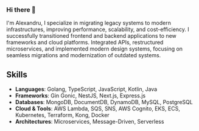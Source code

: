 ### Hi there 👋

I'm Alexandru, I specialize in migrating legacy systems to modern infrastructures, improving performance, scalability, and cost-efficiency. I successfully transitioned frontend and backend applications to new frameworks and cloud platforms. Integrated APIs, restructured microservices, and implemented modern design systems, focusing on seamless migrations and modernization of outdated systems.

## Skills

- **Languages**: Golang, TypeScript, JavaScript, Kotlin, Java
- **Frameworks**: Gin Gonic, NestJS, Next.js, Express.js
- **Databases**: MongoDB, DocumentDB, DynamoDB, MySQL, PostgreSQL
- **Cloud & Tools**: AWS Lambda, SQS, SNS, AWS Cognito, EKS, ECS, Kubernetes, Terraform, Kong, Docker
- **Architectures**: Microservices, Message-Driven, Serverless


